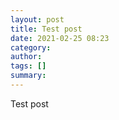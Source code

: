 ```yaml
---
layout: post
title: Test post
date: 2021-02-25 08:23
category:
author:
tags: []
summary:
---
```

Test post

